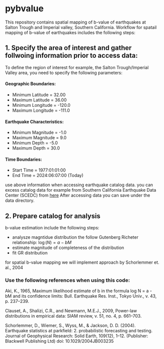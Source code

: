# pybvalue
This repository contains spatial mapping of b-value of earthquakes at Salton Trough and Imperial valley, Southern California. 
Workflow for spatail mapping of b-value of earthquakes includes the following steps: 
## 1. Specify the area of interest and gather follwoing information prior to access data: ##

To define the region of interest for example, the Salton Trough/Imperial Valley area, you need to specify the following parameters:
#### Geographic Boundaries: ####
- Minimum Latitude = 32.00 
- Maximum Latitude = 36.00
- Minimum Longitude = -120.0
- Maximum Longitude = -111.0
#### Earthquake Characteristics: ####
- Minimum Magnitude = -1.0
- Maximum Magnitude = 9.0
- Minimum Depth  = -5.0
- Maximum Depth  = 30.0
#### Time Boundaries: ####
- Start Time = 1977:01:01:00
- End Time   = 2024:06:07:00 (Today)

use above information when accessing earthquake catalog data. you can excess catalog data for example from Southern California Earthquake Data Center (SCEDC) from [here](https://service.scedc.caltech.edu/eq-catalogs/date_mag_loc.php) After accessing data you can save under the data directory. 

## 2. Prepare catalog for analysis ##
b-value estimation include the following steps: 
- analysze magntidue distribution the follow Gutenberg Richeter relationship: $\log(N)= a - bM$
- estimate magnitude of completeness of the distribution
- fit GR distribution

for spatial b-value mapping we will implement approach by Schorlemmer et. al., 2004


### Use the following references when using this code: ###

Aki, K., 1965, Maximum likelihood estimate of b in the formula log N = a - bM and its confidence limits: Bull. Earthquake Res. Inst., Tokyo Univ., v. 43, p. 237–239.

Clauset, A., Shalizi, C.R., and Newmann, M.E.J., 2009, Power-law distributions in empirical data: SIAM review, v. 51, no. 4, p. 661–703.

Schorlemmer, D., Wiemer, S., Wyss, M., & Jackson, D. D. (2004). Earthquake statistics at parkfield: 2. probabilistic forecasting and testing. Journal of Geophysical Research: Solid Earth, 109(12), 1–12. (Publisher: Blackwell Publishing Ltd) doi: 10.1029/2004JB003235